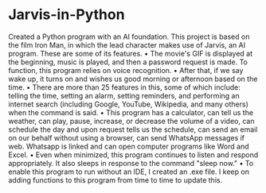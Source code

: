 # Jarvis-in-Python
Created a Python program with an AI foundation.
This project is based on the film Iron Man, in which the lead character makes use of Jarvis, an AI program. These are some of its features.
• The movie's GIF is displayed at the beginning, music is played, and then a password request is made.
To function, this program relies on voice recognition.
• After that, if we say wake up, it turns on and wishes us good morning or afternoon based on the time.
• There are more than 25 features in this, some of which include: telling the time, setting an alarm, setting reminders, and performing an internet search (including Google, YouTube, Wikipedia, and many others) when the command is said.
• This program has a calculator, can tell us the weather, can play, pause, increase, or decrease the volume of a video, can schedule the day and upon request tells us the schedule, can send an email on our behalf without using a browser, can send WhatsApp messages if web. Whatsapp is linked and can open computer programs like Word and Excel.
• Even when minimized, this program continues to listen and respond appropriately. It also sleeps in response to the command "sleep now."
• To enable this program to run without an IDE, I created an .exe file.
I keep on adding functions to this program from time to time to update this.
